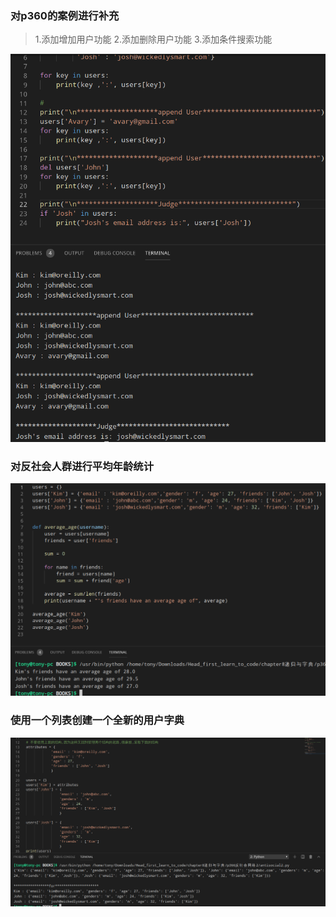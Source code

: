 ### 对p360的案例进行补充
> 1.添加增加用户功能
> 2.添加删除用户功能
> 3.添加条件搜索功能

![antisocial.png](antisocial.png)

### 对反社会人群进行平均年龄统计
![average_age.png](average_age.png)

### 使用一个列表创建一个全新的用户字典
![antisocial2.png](antisocial2.png)